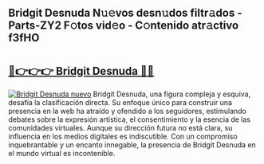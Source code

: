 ## Bridgit Desnuda N𝚞𝚎vos desn𝚞dos filtr𝚊dos - Parts-ZY2 F𝚘tos vid𝚎o - C𝚘ntenido atr𝚊ctivo f3fHO

# <h2><a href="http://mb7vxb.tromn.icu/?c=Bridgit+Desnuda">🔗👉👉👉 Bridgit Desnuda 🔗🔗</a></h2>

[![Bridgit Desnuda nuevo](https://i.imgur.com/pEAQMta.gif)](http://mb7vxb.tromn.icu/?c=Bridgit+Desnuda)
Bridgit Desnuda, una figura compleja y esquiva, desafía la clasificación directa. Su enfoque único para construir una presencia en la web ha atraído y ofendido a los seguidores, estimulando debates sobre la expresión artística, el consentimiento y la esencia de las comunidades virtuales. Aunque su dirección futura no está clara, su influencia en los medios digitales es indiscutible. Con un compromiso inquebrantable y un encanto innegable, la presencia de Bridgit Desnuda en el mundo virtual es incontenible.
